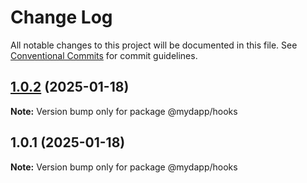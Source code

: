 # Change Log

All notable changes to this project will be documented in this file.
See [Conventional Commits](https://conventionalcommits.org) for commit guidelines.

## [1.0.2](https://github.com/taojiangcb/my-dapp-libs/compare/@mydapp/hooks@1.0.1...@mydapp/hooks@1.0.2) (2025-01-18)

**Note:** Version bump only for package @mydapp/hooks





## 1.0.1 (2025-01-18)

**Note:** Version bump only for package @mydapp/hooks
